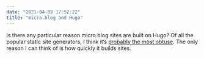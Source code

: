 ```yaml
---
date: "2021-04-09 17:52:22"
title: "micro.blog and Hugo"
---
```


Is there any particular reason micro.blog sites are built on Hugo? Of all the popular static site generators, I think it’s [probably the most obtuse](https://fvsch.com/static-site-generators). The only reason I can think of is how quickly it builds sites.
